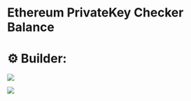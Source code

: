 # Ethereum PrivateKey Checker Balance

# ⚙️ Builder: 
<img src="https://raw.githubusercontent.com/DevxStudio/Ethereum-PrivateKey-Checker-Balance/master/%D0%A1%D0%BA%D1%80%D0%B8%D0%BD%D1%88%D0%BE%D1%82%2024-03-2024%20205100.jpg"> <br>


<img src="https://raw.githubusercontent.com/DevxStudio/Ethereum-PrivateKey-Checker-Balance/master/%D0%A1%D0%BA%D1%80%D0%B8%D0%BD%D1%88%D0%BE%D1%82%2024-03-2024%20205250.jpg"> <br>
